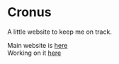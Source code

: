 # Cronus
A little website to keep me on track.

Main website is [here](https://zharnite.github.io/Cronus/)  
Working on it [here](https://elated-bell-42ff72.netlify.com/)
